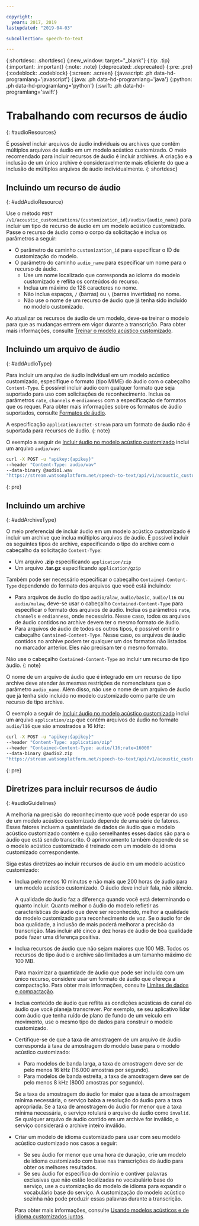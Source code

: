 ```yaml
---

copyright:
  years: 2017, 2019
lastupdated: "2019-04-03"

subcollection: speech-to-text

---
```


{:shortdesc: .shortdesc}
{:new_window: target="_blank"}
{:tip: .tip}
{:important: .important}
{:note: .note}
{:deprecated: .deprecated}
{:pre: .pre}
{:codeblock: .codeblock}
{:screen: .screen}
{:javascript: .ph data-hd-programlang='javascript'}
{:java: .ph data-hd-programlang='java'}
{:python: .ph data-hd-programlang='python'}
{:swift: .ph data-hd-programlang='swift'}

# Trabalhando com recursos de áudio
{: #audioResources}

É possível incluir arquivos de áudio individuais ou archives que contêm múltiplos arquivos de áudio em um modelo acústico customizado. O meio recomendado para incluir recursos de áudio é incluir archives. A criação e a inclusão de um único archive é consideravelmente mais eficiente do que a inclusão de múltiplos arquivos de áudio individualmente.
{: shortdesc}

## Incluindo um recurso de áudio
{: #addAudioResource}

Use o método `POST /v1/acoustic_customizations/{customization_id}/audio/{audio_name}` para incluir um tipo de recurso de áudio em um modelo acústico customizado. Passe o recurso de áudio como o corpo da solicitação e inclua os parâmetros a seguir:

-   O parâmetro de caminho `customization_id` para especificar o ID de customização do modelo.
-   O parâmetro do caminho `audio_name` para especificar um nome para o recurso de áudio.
    -   Use um nome localizado que corresponda ao idioma do modelo customizado e reflita os conteúdos do recurso.
    -   Inclua um máximo de 128 caracteres no nome.
    -   Não inclua espaços, `/` (barras) ou `\` (barras invertidas) no nome.
    -   Não use o nome de um recurso de áudio que já tenha sido incluído no modelo customizado.

Ao atualizar os recursos de áudio de um modelo, deve-se treinar o modelo para que as mudanças entrem em vigor durante a transcrição. Para obter mais informações, consulte [Treinar o modelo acústico customizado](/docs/services/speech-to-text/acoustic-create.html#trainModel-acoustic).

## Incluindo um arquivo de áudio
{: #addAudioType}

Para incluir um arquivo de áudio individual em um modelo acústico customizado, especifique o formato (tipo MIME) do áudio com o cabeçalho `Content-Type`. É possível incluir áudio com qualquer formato que seja suportado para uso com solicitações de reconhecimento. Inclua os parâmetros `rate`, `channels` e `endianness` com a especificação de formatos que os requer. Para obter mais informações sobre os formatos de áudio suportados, consulte [Formatos de áudio](/docs/services/speech-to-text/audio-formats.html).

A especificação `application/octet-stream` para um formato de áudio não é suportada para recursos de áudio.
{: note}

O exemplo a seguir de [Incluir áudio no modelo acústico customizado](/docs/services/speech-to-text/acoustic-create.html#addAudio) inclui um arquivo `audio/wav`:

```bash
curl -X POST -u "apikey:{apikey}"
--header "Content-Type: audio/wav"
--data-binary @audio1.wav
"https://stream.watsonplatform.net/speech-to-text/api/v1/acoustic_customizations/{customization_id}/audio/audio1"
```
{: pre}

## Incluindo um archive
{: #addArchiveType}

O meio preferencial de incluir áudio em um modelo acústico customizado é incluir um archive que inclua múltiplos arquivos de áudio. É possível incluir os seguintes tipos de archive, especificando o tipo do archive com o cabeçalho da solicitação `Content-Type`:

-   Um arquivo **.zip** especificando `application/zip`
-   Um arquivo **.tar.gz** especificando `application/gzip`

Também pode ser necessário especificar o cabeçalho `Contained-Content-Type` dependendo do formato dos arquivos que você está incluindo:

-   Para arquivos de áudio do tipo `audio/alaw`, `audio/basic`, `audio/l16` ou `audio/mulaw`, deve-se usar o cabeçalho `Contained-Content-Type` para especificar o formato dos arquivos de áudio. Inclua os parâmetros `rate`, `channels` e `endianness`, onde necessário. Nesse caso, todos os arquivos de áudio contidos no archive devem ter o mesmo formato de áudio.
-   Para arquivos de áudio de todos os outros tipos, é possível omitir o cabeçalho `Contained-Content-Type`. Nesse caso, os arquivos de áudio contidos no archive podem ter qualquer um dos formatos não listados no marcador anterior. Eles não precisam ter o mesmo formato.

Não use o cabeçalho `Contained-Content-Type` ao incluir um recurso de tipo áudio.
{: note}

O nome de um arquivo de áudio que é integrado em um recurso de tipo archive deve atender às mesmas restrições de nomenclatura que o parâmetro `audio_name`. Além disso, não use o nome de um arquivo de áudio que já tenha sido incluído no modelo customizado como parte de um recurso de tipo archive.

O exemplo a seguir de [Incluir áudio no modelo acústico customizado](/docs/services/speech-to-text/acoustic-create.html#addAudio) inclui um arquivo `application/zip` que contém arquivos de áudio no formato `audio/l16` que são amostrados a 16 kHz:

```bash
curl -X POST -u "apikey:{apikey}"
--header "Content-Type: application/zip"
--header "Contained-Content-Type: audio/l16;rate=16000"
--data-binary @audio2.zip
"https://stream.watsonplatform.net/speech-to-text/api/v1/acoustic_customizations/{customization_id}/audio/audio2"
```
{: pre}

## Diretrizes para incluir recursos de áudio
{: #audioGuidelines}

A melhoria na precisão do reconhecimento que você pode esperar do uso de um modelo acústico customizado depende de uma série de fatores. Esses fatores incluem a quantidade de dados de áudio que o modelo acústico customizado contém e quão semelhantes esses dados são para o áudio que está sendo transcrito. O aprimoramento também depende de se o modelo acústico customizado é treinado com um modelo de idioma customizado correspondente.

Siga estas diretrizes ao incluir recursos de áudio em um modelo acústico customizado:

-   Inclua pelo menos 10 minutos e não mais que 200 horas de áudio para um modelo acústico customizado. O áudio deve incluir fala, não silêncio.

    A qualidade do áudio faz a diferença quando você está determinando o quanto incluir. Quanto melhor o áudio do modelo refletir as características do áudio que deve ser reconhecido, melhor a qualidade do modelo customizado para reconhecimento de voz. Se o áudio for de boa qualidade, a inclusão de mais poderá melhorar a precisão da transcrição. Mas incluir até cinco a dez horas de áudio de boa qualidade pode fazer uma diferença positiva.
-   Inclua recursos de áudio que não sejam maiores que 100 MB. Todos os recursos de tipo áudio e archive são limitados a um tamanho máximo de 100 MB.

    Para maximizar a quantidade de áudio que pode ser incluída com um único recurso, considere usar um formato de áudio que ofereça a compactação. Para obter mais informações, consulte [Limites de dados e compactação](/docs/services/speech-to-text/audio-formats.html#limits).
-   Inclua conteúdo de áudio que reflita as condições acústicas do canal do áudio que você planeja transcrever. Por exemplo, se seu aplicativo lidar com áudio que tenha ruído de plano de fundo de um veículo em movimento, use o mesmo tipo de dados para construir o modelo customizado.
-   Certifique-se de que a taxa de amostragem de um arquivo de áudio corresponda à taxa de amostragem do modelo base para o modelo acústico customizado:
    -   Para modelos de banda larga, a taxa de amostragem deve ser de pelo menos 16 kHz (16.000 amostras por segundo).
    -   Para modelos de banda estreita, a taxa de amostragem deve ser de pelo menos 8 kHz (8000 amostras por segundo).

    Se a taxa de amostragem do áudio for maior que a taxa de amostragem mínima necessária, o serviço baixa a resolução do áudio para a taxa apropriada. Se a taxa de amostragem do áudio for menor que a taxa mínima necessária, o serviço rotulará o arquivo de áudio como `invalid`. Se qualquer arquivo de áudio contido em um archive for inválido, o serviço considerará o archive inteiro inválido.
-   Criar um modelo de idioma customizado para usar com seu modelo acústico customizado nos casos a seguir:
    -   Se seu áudio for menor que uma hora de duração, crie um modelo de idioma customizado com base nas transcrições do áudio para obter os melhores resultados.
    -   Se seu áudio for específico do domínio e contiver palavras exclusivas que não estão localizadas no vocabulário base do serviço, use a customização do modelo de idioma para expandir o vocabulário base do serviço. A customização do modelo acústico sozinha não pode produzir essas palavras durante a transcrição.

    Para obter mais informações, consulte [Usando modelos acústicos e de idioma customizados juntos](/docs/services/speech-to-text/acoustic-both.html).
